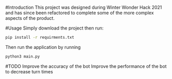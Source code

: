 #Introduction
This project was designed during Winter Wonder Hack 2021 and has since been refactored to complete some of the more complex aspects of the product.

#Usage
Simply download the project then run:

```bash
pip install -r requirments.txt 
```

Then run the application by running
```bash
python3 main.py
```
#TODO
Improve the accuracy of the bot 
Improve the performance of the bot to decrease turn times